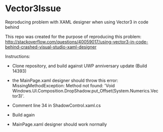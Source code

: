 # Vector3Issue
Reproducing problem with XAML designer when using Vector3 in code behind

This repo was created for the purpose of reproducing this problem:
http://stackoverflow.com/questions/40059017/using-vector3-in-code-behind-crashed-visual-studio-xaml-designer

Instructions:

- Clone repository, and build against UWP anniversary update (Build 14393)
- the MainPage.xaml designer should throw this error: MissingMethodException: Method not found: 'Void Windows.UI.Composition.DropShadow.put_Offset(System.Numerics.Vector3)'.

- Comment line 34 in ShadowControl.xaml.cs
- Build again
- MainPage.xaml designer should work normally

